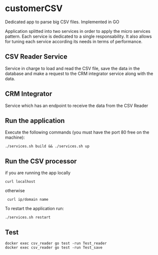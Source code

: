 # customerCSV
Dedicated app to parse big CSV files. Implemented in GO

Application splitted into two services in order to apply the micro services pattern. Each service is dedicated to a single responsability. It also allows for tuning each service according its needs in terms of performance.

## CSV Reader Service 

Service in charge to load and read the CSV file, save the data in the database and make a request to the CRM integrator service along with the data.

## CRM Integrator

Service which has an endpoint to receive the data from the CSV Reader

## Run the application

Execute the following commands (you must have the port 80 free on the machine):

```
./services.sh build && ./services.sh up
```

## Run the CSV processor

if you are running the app locally 

```
curl localhost 
```

otherwise

```
 curl ip/domain name
```

To restart the application run:

```
./services.sh restart
```

## Test

```
docker exec csv_reader go test -run Test_reader
docker exec csv_reader go test -run Test_save
```

